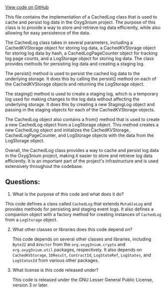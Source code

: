 [View code on GitHub](https://github.com/alephium/alephium/protocol/src/main/scala/org/alephium/protocol/vm/event/CachedLog.scala)

This file contains the implementation of a CachedLog class that is used to cache and persist log data in the Oxyg3nium project. The purpose of this class is to provide a way to store and retrieve log data efficiently, while also allowing for easy persistence of the data.

The CachedLog class takes in several parameters, including a CachedKVStorage object for storing log data, a CachedKVStorage object for storing log data by hash, a CachedLogPageCounter object for tracking log page counts, and a LogStorage object for storing log data. The class provides methods for persisting log data and creating a staging log.

The persist() method is used to persist the cached log data to the underlying storage. It does this by calling the persist() method on each of the CachedKVStorage objects and returning the LogStorage object.

The staging() method is used to create a staging log, which is a temporary log used for making changes to the log data without affecting the underlying storage. It does this by creating a new StagingLog object and passing in the staging objects for each of the CachedKVStorage objects.

The CachedLog object also contains a from() method that is used to create a new CachedLog object from a LogStorage object. This method creates a new CachedLog object and initializes the CachedKVStorage, CachedLogPageCounter, and LogStorage objects with the data from the LogStorage object.

Overall, the CachedLog class provides a way to cache and persist log data in the Oxyg3nium project, making it easier to store and retrieve log data efficiently. It is an important part of the project's infrastructure and is used extensively throughout the codebase.
## Questions: 
 1. What is the purpose of this code and what does it do?
   
   This code defines a class called `CachedLog` that extends `MutableLog` and provides methods for persisting and staging event logs. It also defines a companion object with a factory method for creating instances of `CachedLog` from a `LogStorage` object.

2. What other classes or libraries does this code depend on?
   
   This code depends on several other classes and libraries, including `Byte32` and `AVector` from the `org.oxyg3nium.crypto` and `org.oxyg3nium.util` packages, respectively. It also depends on `CachedKVStorage`, `IOResult`, `ContractId`, `LogStateRef`, `LogStates`, and `LogStatesId` from various other packages.

3. What license is this code released under?
   
   This code is released under the GNU Lesser General Public License, version 3 or later.